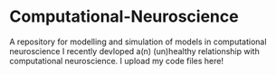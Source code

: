 # Computational-Neuroscience
A repository for modelling and simulation of models in computational neuroscience
I recently devloped a(n) (un)healthy relationship with computational neuroscience. I upload my code files here!
